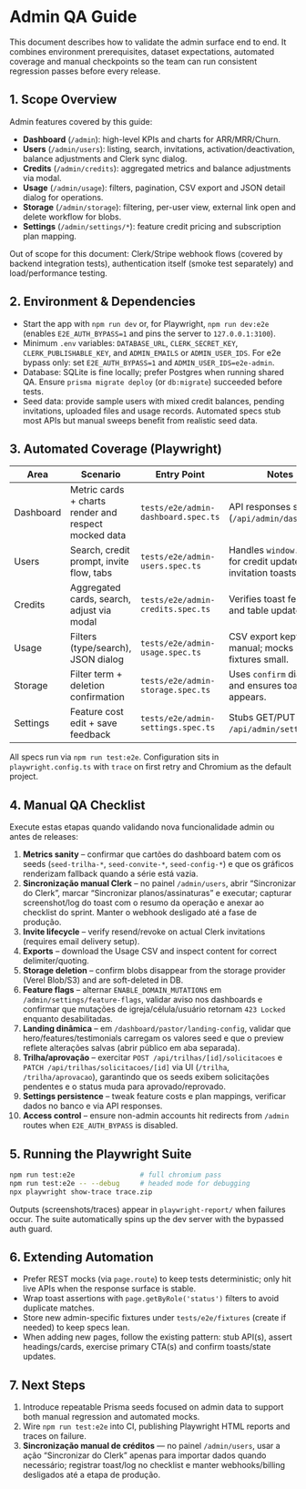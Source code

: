 ﻿# Admin QA Guide

This document describes how to validate the admin surface end to end. It combines environment prerequisites, dataset expectations, automated coverage and manual checkpoints so the team can run consistent regression passes before every release.

## 1. Scope Overview
Admin features covered by this guide:
- **Dashboard** (`/admin`): high-level KPIs and charts for ARR/MRR/Churn.
- **Users** (`/admin/users`): listing, search, invitations, activation/deactivation, balance adjustments and Clerk sync dialog.
- **Credits** (`/admin/credits`): aggregated metrics and balance adjustments via modal.
- **Usage** (`/admin/usage`): filters, pagination, CSV export and JSON detail dialog for operations.
- **Storage** (`/admin/storage`): filtering, per-user view, external link open and delete workflow for blobs.
- **Settings** (`/admin/settings/*`): feature credit pricing and subscription plan mapping.

Out of scope for this document: Clerk/Stripe webhook flows (covered by backend integration tests), authentication itself (smoke test separately) and load/performance testing.

## 2. Environment & Dependencies
- Start the app with `npm run dev` or, for Playwright, `npm run dev:e2e` (enables `E2E_AUTH_BYPASS=1` and pins the server to `127.0.0.1:3100`).
- Minimum `.env` variables: `DATABASE_URL`, `CLERK_SECRET_KEY`, `CLERK_PUBLISHABLE_KEY`, and `ADMIN_EMAILS` or `ADMIN_USER_IDS`. For e2e bypass only: set `E2E_AUTH_BYPASS=1` and `ADMIN_USER_IDS=e2e-admin`.
- Database: SQLite is fine locally; prefer Postgres when running shared QA. Ensure `prisma migrate deploy` (or `db:migrate`) succeeded before tests.
- Seed data: provide sample users with mixed credit balances, pending invitations, uploaded files and usage records. Automated specs stub most APIs but manual sweeps benefit from realistic seed data.

## 3. Automated Coverage (Playwright)
| Area | Scenario | Entry Point | Notes |
| --- | --- | --- | --- |
| Dashboard | Metric cards + charts render and respect mocked data | `tests/e2e/admin-dashboard.spec.ts` | API responses stubbed (`/api/admin/dashboard`). |
| Users | Search, credit prompt, invite flow, tabs | `tests/e2e/admin-users.spec.ts` | Handles `window.prompt` for credit update and invitation toasts. |
| Credits | Aggregated cards, search, adjust via modal | `tests/e2e/admin-credits.spec.ts` | Verifies toast feedback and table update. |
| Usage | Filters (type/search), JSON dialog | `tests/e2e/admin-usage.spec.ts` | CSV export kept manual; mocks keep fixtures small. |
| Storage | Filter term + deletion confirmation | `tests/e2e/admin-storage.spec.ts` | Uses `confirm` dialog and ensures toast appears. |
| Settings | Feature cost edit + save feedback | `tests/e2e/admin-settings.spec.ts` | Stubs GET/PUT to `/api/admin/settings`. |

All specs run via `npm run test:e2e`. Configuration sits in `playwright.config.ts` with `trace` on first retry and Chromium as the default project.

## 4. Manual QA Checklist
Execute estas etapas quando validando nova funcionalidade admin ou antes de releases:
1. **Metrics sanity** – confirmar que cartões do dashboard batem com os seeds (`seed-trilha-*`, `seed-convite-*`, `seed-config-*`) e que os gráficos renderizam fallback quando a série está vazia.
2. **Sincronização manual Clerk** – no painel `/admin/users`, abrir “Sincronizar do Clerk”, marcar “Sincronizar planos/assinaturas” e executar; capturar screenshot/log do toast com o resumo da operação e anexar ao checklist do sprint. Manter o webhook desligado até a fase de produção.
3. **Invite lifecycle** – verify resend/revoke on actual Clerk invitations (requires email delivery setup).
4. **Exports** – download the Usage CSV and inspect content for correct delimiter/quoting.
5. **Storage deletion** – confirm blobs disappear from the storage provider (Verel Blob/S3) and are soft-deleted in DB.
6. **Feature flags** – alternar `ENABLE_DOMAIN_MUTATIONS` em `/admin/settings/feature-flags`, validar aviso nos dashboards e confirmar que mutações de igreja/célula/usuário retornam `423 Locked` enquanto desabilitadas.
7. **Landing dinâmica** – em `/dashboard/pastor/landing-config`, validar que hero/features/testimonials carregam os valores seed e que o preview reflete alterações salvas (abrir público em aba separada).
8. **Trilha/aprovação** – exercitar `POST /api/trilhas/[id]/solicitacoes` e `PATCH /api/trilhas/solicitacoes/[id]` via UI (`/trilha`, `/trilha/aprovacao`), garantindo que os seeds exibem solicitações pendentes e o status muda para aprovado/reprovado.
9. **Settings persistence** – tweak feature costs e plan mappings, verificar dados no banco e via API responses.
10. **Access control** – ensure non-admin accounts hit redirects from `/admin` routes when `E2E_AUTH_BYPASS` is disabled.

## 5. Running the Playwright Suite
```bash
npm run test:e2e                # full chromium pass
npm run test:e2e -- --debug     # headed mode for debugging
npx playwright show-trace trace.zip
```
Outputs (screenshots/traces) appear in `playwright-report/` when failures occur. The suite automatically spins up the dev server with the bypassed auth guard.

## 6. Extending Automation
- Prefer REST mocks (via `page.route`) to keep tests deterministic; only hit live APIs when the response surface is stable.
- Wrap toast assertions with `page.getByRole('status')` filters to avoid duplicate matches.
- Store new admin-specific fixtures under `tests/e2e/fixtures` (create if needed) to keep specs lean.
- When adding new pages, follow the existing pattern: stub API(s), assert headings/cards, exercise primary CTA(s) and confirm toasts/state updates.

## 7. Next Steps
1. Introduce repeatable Prisma seeds focused on admin data to support both manual regression and automated mocks.
2. Wire `npm run test:e2e` into CI, publishing Playwright HTML reports and traces on failure.
3. **Sincronização manual de créditos** — no painel `/admin/users`, usar a ação “Sincronizar do Clerk” apenas para importar dados quando necessário; registrar toast/log no checklist e manter webhooks/billing desligados até a etapa de produção.
